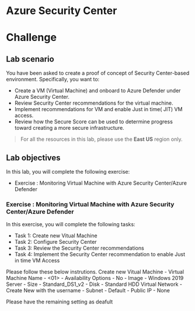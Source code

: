
# Azure Security Center
# Challenge

## Lab scenario 

You have been asked to create a proof of concept of Security Center-based environment. Specifically, you want to:

- Create a VM (Virtual Machine) and onboard to Azure Defender under Azure Security Center.
- Review Security Center recommendations for the virtual machine.
- Implement recommendations for VM and enable Just in time( JIT) VM access. 
- Review how the Secure Score can be used to determine progress toward creating a more secure infrastructure.

> For all the resources in this lab, please use the **East US** region only.  

## Lab objectives

In this lab, you will complete the following exercise:

- Exercise : Monitoring Virtual Machine with Azure Security Center/Azure Defender 

### Exercise : Monitoring Virtual Machine with Azure Security Center/Azure Defender

In this exercise, you will complete the following tasks:

- Task 1: Create new Vitual Machine
- Task 2: Configure Security Center
- Task 3: Review the Security Center recommendations
- Task 4: Implement the Security Center recommendation to enable Just in time VM Access

Please follow these below instrutions. 
    Create new Vitual Machine
          - Virtual Machine Name - <Username><VM><01>
          - Availability Options - No 
          - Image - Windows 2019 Server 
          - Size - Standard_DS1_v2 
          - Disk - Standard HDD 
     Virtual Network - Create New with the username 
          - Subnet - Default 
          - Public IP - None

Please have the remaining setting as deafult 
